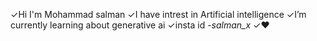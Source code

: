 ✓Hi I'm Mohammad salman 
✓I have intrest in Artificial intelligence 
✓I’m currently learning about generative ai
✓insta id -_salman_x_
✓❤️

<!---
Mohamedsalman1609/Mohamedsalman1609 is a ✨ special ✨ repository because its `README.md` (this file) appears on your GitHub profile.
You can click the Preview link to take a look at your changes.
--->
